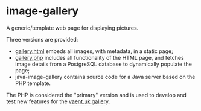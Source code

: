 # image-gallery

A generic/template web page for displaying pictures.

Three versions are provided:

- [gallery.html](./gallery.html) embeds all images, with metadata, in a static page;
- [gallery.php](./gallery.php) includes all functionality of the HTML page, and fetches image details from a PostgreSQL database to dynamically populate the page;
- java-image-gallery contains source code for a Java server based on the PHP template.

The PHP is considered the "primary" version and is used to develop and test new features for the [vaent.uk gallery](https://vaent.uk/gallery).
